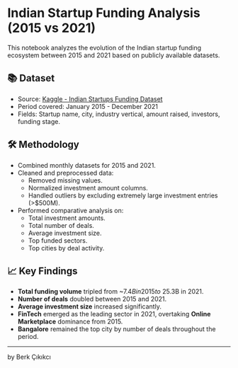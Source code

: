# Indian Startup Funding Analysis (2015 vs 2021)

This notebook analyzes the evolution of the Indian startup funding ecosystem between 2015 and 2021 based on publicly available datasets.

## 📚 Dataset
- Source: [Kaggle - Indian Startups Funding Dataset](https://www.kaggle.com/datasets/arpan129/startups-funding-dataset)
- Period covered: January 2015 - December 2021
- Fields: Startup name, city, industry vertical, amount raised, investors, funding stage.

## 🛠️ Methodology
- Combined monthly datasets for 2015 and 2021.
- Cleaned and preprocessed data:
  - Removed missing values.
  - Normalized investment amount columns.
  - Handled outliers by excluding extremely large investment entries (>$500M).
- Performed comparative analysis on:
  - Total investment amounts.
  - Total number of deals.
  - Average investment size.
  - Top funded sectors.
  - Top cities by deal activity.

## 📈 Key Findings
- **Total funding volume** tripled from ~$7.4B in 2015 to ~$25.3B in 2021.
- **Number of deals** doubled between 2015 and 2021.
- **Average investment size** increased significantly.
- **FinTech** emerged as the leading sector in 2021, overtaking **Online Marketplace** dominance from 2015.
- **Bangalore** remained the top city by number of deals throughout the period.

---
by Berk Çıkıkcı

